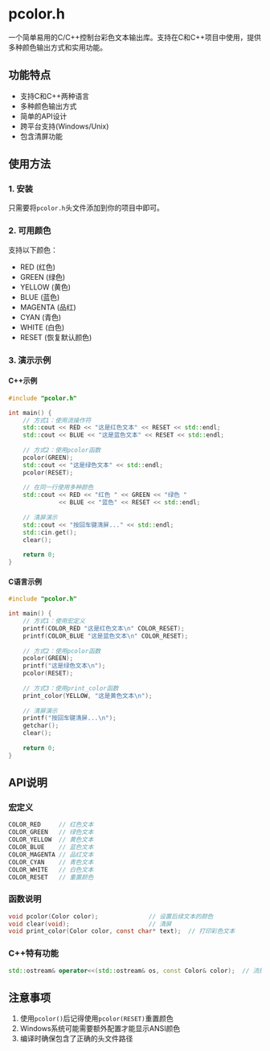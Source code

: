 # pcolor.h

一个简单易用的C/C++控制台彩色文本输出库。支持在C和C++项目中使用，提供多种颜色输出方式和实用功能。

## 功能特点

- 支持C和C++两种语言
- 多种颜色输出方式
- 简单的API设计
- 跨平台支持(Windows/Unix)
- 包含清屏功能

## 使用方法

### 1. 安装

只需要将`pcolor.h`头文件添加到你的项目中即可。

### 2. 可用颜色

支持以下颜色：
- RED (红色)
- GREEN (绿色)
- YELLOW (黄色)
- BLUE (蓝色)
- MAGENTA (品红)
- CYAN (青色)
- WHITE (白色)
- RESET (恢复默认颜色)

### 3. 演示示例

#### C++示例
```cpp
#include "pcolor.h"

int main() {
    // 方式1：使用流操作符
    std::cout << RED << "这是红色文本" << RESET << std::endl;
    std::cout << BLUE << "这是蓝色文本" << RESET << std::endl;
    
    // 方式2：使用pcolor函数
    pcolor(GREEN);
    std::cout << "这是绿色文本" << std::endl;
    pcolor(RESET);
    
    // 在同一行使用多种颜色
    std::cout << RED << "红色 " << GREEN << "绿色 " 
              << BLUE << "蓝色" << RESET << std::endl;
    
    // 清屏演示
    std::cout << "按回车键清屏..." << std::endl;
    std::cin.get();
    clear();
    
    return 0;
}
```

#### C语言示例
```c
#include "pcolor.h"

int main() {
    // 方式1：使用宏定义
    printf(COLOR_RED "这是红色文本\n" COLOR_RESET);
    printf(COLOR_BLUE "这是蓝色文本\n" COLOR_RESET);
    
    // 方式2：使用pcolor函数
    pcolor(GREEN);
    printf("这是绿色文本\n");
    pcolor(RESET);
    
    // 方式3：使用print_color函数
    print_color(YELLOW, "这是黄色文本\n");
    
    // 清屏演示
    printf("按回车键清屏...\n");
    getchar();
    clear();
    
    return 0;
}
```

## API说明

### 宏定义
```c
COLOR_RED     // 红色文本
COLOR_GREEN   // 绿色文本
COLOR_YELLOW  // 黄色文本
COLOR_BLUE    // 蓝色文本
COLOR_MAGENTA // 品红文本
COLOR_CYAN    // 青色文本
COLOR_WHITE   // 白色文本
COLOR_RESET   // 重置颜色
```

### 函数说明

```c
void pcolor(Color color);              // 设置后续文本的颜色
void clear(void);                      // 清屏
void print_color(Color color, const char* text);  // 打印彩色文本
```

### C++特有功能

```cpp
std::ostream& operator<<(std::ostream& os, const Color& color);  // 流操作符重载
```

## 注意事项

1. 使用`pcolor()`后记得使用`pcolor(RESET)`重置颜色
2. Windows系统可能需要额外配置才能显示ANSI颜色
3. 编译时确保包含了正确的头文件路径
